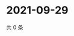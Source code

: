 # 2021-09-29

共 0 条

<!-- BEGIN WEIBO -->
<!-- 最后更新时间 Wed Sep 29 2021 07:00:39 GMT+0800 (China Standard Time) -->

<!-- END WEIBO -->
